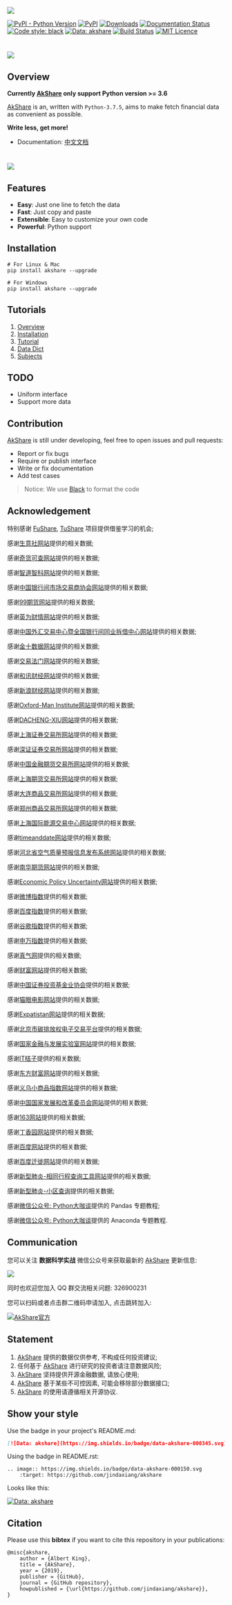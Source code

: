 ![](https://github.com/jindaxiang/akshare/blob/master/example/images/AkShare_logo.jpg)

[![PyPI - Python Version](https://img.shields.io/pypi/pyversions/akshare.svg)](https://pypi.org/project/akshare/) 
[![PyPI](https://img.shields.io/pypi/v/akshare.svg)](https://pypi.org/project/akshare/) 
[![Downloads](https://pepy.tech/badge/akshare)](https://pepy.tech/project/akshare)
[![Documentation Status](https://readthedocs.org/projects/akshare/badge/?version=latest)](https://akshare.readthedocs.io/zh_CN/latest/?badge=latest)
[![Code style: black](https://img.shields.io/badge/code%20style-black-000000.svg)](https://github.com/psf/black)
[![Data: akshare](https://img.shields.io/badge/data-akshare-000150.svg)](https://github.com/jindaxiang/akshare)
[![Build Status](https://travis-ci.com/jindaxiang/akshare.svg?branch=master)](https://travis-ci.com/jindaxiang/akshare)
[![MIT Licence](https://camo.githubusercontent.com/14a9abb7e83098f2949f26d2190e04fb1bd52c06/68747470733a2f2f626c61636b2e72656164746865646f63732e696f2f656e2f737461626c652f5f7374617469632f6c6963656e73652e737667)](https://github.com/jindaxiang/akshare/blob/master/LICENSE)

# ![](https://github.com/jindaxiang/akshare/blob/master/example/images/akshare_home.png)

## Overview

**Currently [AkShare](https://github.com/jindaxiang/akshare) only support Python version >= 3.6**

[AkShare](https://github.com/jindaxiang/akshare) is an, written with `Python-3.7.5`, aims to make fetch financial data as convenient as possible.

**Write less, get more!**

- Documentation: [中文文档](https://akshare.readthedocs.io/zh_CN/latest/)

# ![](https://github.com/jindaxiang/akshare/blob/master/example/images/AkShare.png)

## Features

- **Easy**: Just one line to fetch the data
- **Fast**: Just copy and paste
- **Extensible**: Easy to customize your own code
- **Powerful**: Python support

## Installation

```shell script
# For Linux & Mac
pip install akshare --upgrade
```

```shell script
# For Windows
pip install akshare --upgrade
```

## Tutorials

1. [Overview](https://akshare.readthedocs.io/zh_CN/latest/akshare/ak-introduction.html)
2. [Installation](https://akshare.readthedocs.io/zh_CN/latest/akshare/ak-installation.html)
3. [Tutorial](https://akshare.readthedocs.io/zh_CN/latest/akshare/ak-tutorial.html)
4. [Data Dict](https://akshare.readthedocs.io/zh_CN/latest/README.html)
5. [Subjects](https://akshare.readthedocs.io/zh_CN/latest/subjects/index.html)

## TODO

- Uniform interface
- Support more data

## Contribution

[AkShare](https://github.com/jindaxiang/akshare) is still under developing, feel free to open issues and pull requests:

- Report or fix bugs
- Require or publish interface
- Write or fix documentation
- Add test cases

> Notice: We use [Black](https://black.readthedocs.io/en/stable/) to format the code

## Acknowledgement

特别感谢 [FuShare](https://github.com/jindaxiang/fushare), [TuShare](https://github.com/waditu/tushare) 项目提供借鉴学习的机会;

感谢[生意社网站](http://www.100ppi.com/)提供的相关数据;

感谢[奇货可查网站](https://qhkch.com/)提供的相关数据;

感谢[智道智科网站](https://www.ziasset.com/)提供的相关数据;

感谢[中国银行间市场交易商协会网站](http://www.nafmii.org.cn/)提供的相关数据;

感谢[99期货网站](http://www.99qh.com/)提供的相关数据;

感谢[英为财情网站](https://cn.investing.com/)提供的相关数据;

感谢[中国外汇交易中心暨全国银行间同业拆借中心网站](http://www.chinamoney.com.cn/chinese/)提供的相关数据;

感谢[金十数据网站](https://www.jin10.com/)提供的相关数据;

感谢[交易法门网站](https://www.jiaoyifamen.com/)提供的相关数据;

感谢[和讯财经网站](http://www.hexun.com/)提供的相关数据;

感谢[新浪财经网站](https://finance.sina.com.cn/)提供的相关数据;

感谢[Oxford-Man Institute网站](https://realized.oxford-man.ox.ac.uk/)提供的相关数据;

感谢[DACHENG-XIU网站](https://dachxiu.chicagobooth.edu/)提供的相关数据;

感谢[上海证券交易所网站](http://www.sse.com.cn/assortment/options/price/)提供的相关数据;

感谢[深证证券交易所网站](http://www.szse.cn/)提供的相关数据;

感谢[中国金融期货交易所网站](http://www.cffex.com.cn/)提供的相关数据;

感谢[上海期货交易所网站](http://www.shfe.com.cn/)提供的相关数据;

感谢[大连商品交易所网站](http://www.dce.com.cn/)提供的相关数据;

感谢[郑州商品交易所网站](http://www.czce.com.cn/)提供的相关数据;

感谢[上海国际能源交易中心网站](http://www.ine.com.cn/)提供的相关数据;

感谢[timeanddate网站](https://www.timeanddate.com/)提供的相关数据;

感谢[河北省空气质量预报信息发布系统网站](http://110.249.223.67/publish/)提供的相关数据;

感谢[南华期货网站](http://www.nanhua.net/nhzc/varietytrend.html)提供的相关数据;

感谢[Economic Policy Uncertainty网站](http://www.nanhua.net/nhzc/varietytrend.html)提供的相关数据;

感谢[微博指数](https://data.weibo.com/index/newindex)提供的相关数据;

感谢[百度指数](http://index.baidu.com/v2/main/index.html)提供的相关数据;

感谢[谷歌指数](https://trends.google.com/trends/?geo=US)提供的相关数据;

感谢[申万指数](http://www.swsindex.com/idx0120.aspx?columnid=8832)提供的相关数据;

感谢[真气网](https://www.aqistudy.cn/)提供的相关数据;

感谢[财富网站](http://www.fortunechina.com/)提供的相关数据;

感谢[中国证券投资基金业协会](http://gs.amac.org.cn/)提供的相关数据;

感谢[猫眼电影网站](https://maoyan.com/board/1)提供的相关数据;

感谢[Expatistan网站](https://www.expatistan.com/cost-of-living)提供的相关数据;

感谢[北京市碳排放权电子交易平台](https://www.bjets.com.cn/article/jyxx/)提供的相关数据;

感谢[国家金融与发展实验室网站](http://www.nifd.cn/)提供的相关数据;

感谢[IT桔子](https://www.itjuzi.com)提供的相关数据;

感谢[东方财富网站](http://data.eastmoney.com/jgdy/)提供的相关数据;

感谢[义乌小商品指数网站](http://www.ywindex.com/Home/Product/index/)提供的相关数据;

感谢[中国国家发展和改革委员会网站](http://jgjc.ndrc.gov.cn/dmzs.aspx?clmId=741)提供的相关数据;

感谢[163网站](https://news.163.com/special/epidemic/)提供的相关数据;

感谢[丁香园网站](http://3g.dxy.cn/newh5/view/pneumonia?scene=2&clicktime=1579615030&enterid=1579615030&from=groupmessage&isappinstalled=0)提供的相关数据;

感谢[百度网站](https://voice.baidu.com/act/newpneumonia/newpneumonia/?from=osari_pc_1)提供的相关数据;

感谢[百度迁徙网站](https://qianxi.baidu.com/?from=shoubai#city=0)提供的相关数据;

感谢[新型肺炎-相同行程查询工具网站](https://rl.inews.qq.com/h5/trip?from=newsapp&ADTAG=tgi.wx.share.message)提供的相关数据;

感谢[新型肺炎-小区查询](https://ncov.html5.qq.com/community?channelid=1&from=singlemessage&isappinstalled=0)提供的相关数据;

感谢[微信公众号: Python大咖谈](https://upload-images.jianshu.io/upload_images/3240514-61004f2c71be4a0b.png)提供的 Pandas 专题教程;

感谢[微信公众号: Python大咖谈](https://upload-images.jianshu.io/upload_images/3240514-61004f2c71be4a0b.png)提供的 Anaconda 专题教程.

## Communication

您可以关注 **数据科学实战** 微信公众号来获取最新的 [AkShare](https://github.com/jindaxiang/akshare) 更新信息:

<img src="https://jfds-1252952517.cos.ap-chengdu.myqcloud.com/akshare/readme/qrcode/qrcode_for_gh_abc3d079060a_258.jpg"/>

同时也欢迎您加入 QQ 群交流相关问题: 326900231

您可以扫码或者点击群二维码申请加入, 点击跳转加入:

<a target="_blank" href="https://shang.qq.com/wpa/qunwpa?idkey=aacb87089dd5ecb8c6620ce391de15b92310cfb65e3b37f37eb465769e3fc1a3"><img border="0" src="https://jfds-1252952517.cos.ap-chengdu.myqcloud.com/akshare/qq/akshare_md_fold_1569925684166.png" alt="AkShare官方" title="AkShare官方"></a>

## Statement

1. [AkShare](https://github.com/jindaxiang/akshare) 提供的数据仅供参考, 不构成任何投资建议;
2. 任何基于 [AkShare](https://github.com/jindaxiang/akshare) 进行研究的投资者请注意数据风险;
3. [AkShare](https://github.com/jindaxiang/akshare) 坚持提供开源金融数据, 请放心使用;
4. [AkShare](https://github.com/jindaxiang/akshare) 基于某些不可控因素, 可能会移除部分数据接口;
5. [AkShare](https://github.com/jindaxiang/akshare) 的使用请遵循相关开源协议.

## Show your style

Use the badge in your project's README.md:

```markdown
[![Data: akshare](https://img.shields.io/badge/data-akshare-000345.svg)](https://github.com/jindaxiang/akshare)
```

Using the badge in README.rst:

```
.. image:: https://img.shields.io/badge/data-akshare-000150.svg
    :target: https://github.com/jindaxiang/akshare
```

Looks like this:

[![Data: akshare](https://img.shields.io/badge/data-akshare-000150.svg)](https://github.com/jindaxiang/akshare)

## Citation

Please use this **bibtex** if you want to cite this repository in your publications:

```
@misc{akshare,
    author = {Albert King},
    title = {AkShare},
    year = {2019},
    publisher = {GitHub},
    journal = {GitHub repository},
    howpublished = {\url{https://github.com/jindaxiang/akshare}},
}
```
